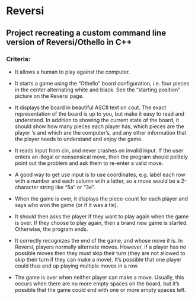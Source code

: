 # Reversi

## Project recreating a custom command line version of Reversi/Othello in C++

### Criteria:

  - It allows a human to play against the computer.

  - It starts a game using the “Othello” board configuration, i.e. four pieces in the center alternating white and black. See the “starting position” picture on the Reversi page.

  - It displays the board in beautiful ASCII text on cout. The exact representation of the board is up to you, but make it easy to read and understand. In addition to showing the current state of the board, it should show how many pieces each player has, which pieces are the player ‘s and which are the computer’s, and any other information that the player needs to understand and enjoy the game.

  - It reads input from cin, and never crashes on invalid input. If the user enters an illegal or nonsensical move, then the program should politely point out the problem and ask them to re-enter a valid move.

  - A good way to get use input is to use coordinates, e.g. label each row with a number and each column with a letter, so a move would be a 2-character string like “5a” or “3e”.
  - When the game is over, it displays the piece-count for each player and says who won the game (or if it was a tie).

  - It should then asks the player if they want to play again when the game is over. If they choose to play again, then a brand new game is started. Otherwise, the program ends.

  - It correctly recognizes the end of the game, and whose move it is. In Reversi, players normally alternate moves. However, if a player has no possible moves then they must skip their turn (they are not allowed to skip their turn if they can make a move). It’s possible that one player could thus end up playing multiple moves in a row.

  - The game is over when neither player can make a move. Usually, this occurs when there are no more empty spaces on the board, but it’s possible that the game could end with one or more empty spaces left.
